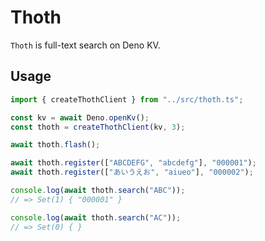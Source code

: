 # Thoth

`Thoth` is full-text search on Deno KV.

## Usage

```ts sample
import { createThothClient } from "../src/thoth.ts";

const kv = await Deno.openKv();
const thoth = createThothClient(kv, 3);

await thoth.flash();

await thoth.register(["ABCDEFG", "abcdefg"], "000001");
await thoth.register(["あいうえお", "aiueo"], "000002");

console.log(await thoth.search("ABC"));
// => Set(1) { "000001" }

console.log(await thoth.search("AC"));
// => Set(0) { }
```
